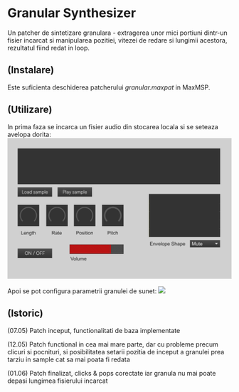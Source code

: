 # Granular Synthesizer

Un patcher de sintetizare granulara - extragerea unor mici portiuni dintr-un fisier incarcat si manipularea pozitiei, vitezei de redare si lungimii acestora, rezultatul fiind redat in loop.

## (Instalare)

Este suficienta deschiderea patcherului *granular.maxpat* in MaxMSP.

## (Utilizare)

In prima faza se incarca un fisier audio din stocarea locala si se seteaza avelopa dorita:
![](assets/max_1.gif)

Apoi se pot configura parametrii granulei de sunet:
![](assets/max_2.gif])

## (Istoric)

(07.05) Patch inceput, functionalitati de baza implementate

(12.05) Patch functional in cea mai mare parte, dar cu probleme precum clicuri si pocnituri, si posibilitatea setarii pozitia de inceput a granulei prea tarziu in sample cat sa mai poata fi redata

(01.06) Patch finalizat, clicks & pops corectate iar granula nu mai poate depasi lungimea fisierului incarcat